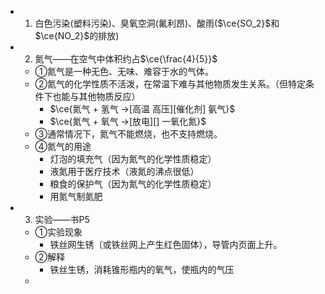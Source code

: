 -
  1. 白色污染(塑料污染)、臭氧空洞(氟利昂)、酸雨($\ce{SO_2}$和$\ce{NO_2}$的排放)
-
  2. 氮气——在空气中体积约占$\ce{\frac{4}{5}}$
	- ①氮气是一种无色、无味、难容于水的气体。
	- ②氮气的化学性质不活泼，在常温下难与其他物质发生关系。（但特定条件下也能与其他物质反应）
		- $\ce{氮气 + 氢气 ->[高温 高压][催化剂] 氨气}$
		- $\ce{氮气 + 氧气 ->[放电][] 一氧化氮}$
	- ③通常情况下，氮气不能燃烧，也不支持燃烧。
	- ④氮气的用途
		- 灯泡的填充气（因为氮气的化学性质稳定）
		- 液氮用于医疗技术（液氮的沸点很低）
		- 粮食的保护气（因为氮气的化学性质稳定）
		- 用氮气制氮肥
-
  3. 实验——书P5
	- ①实验现象
		- 铁丝网生锈（或铁丝网上产生红色固体），导管内页面上升。
	- ②解释
		- 铁丝生锈，消耗锥形瓶内的氧气，使瓶内的气压
	-